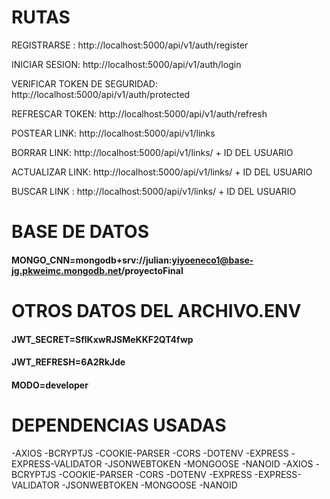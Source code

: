 # RUTAS

REGISTRARSE : http://localhost:5000/api/v1/auth/register

INICIAR SESION: http://localhost:5000/api/v1/auth/login

VERIFICAR TOKEN DE SEGURIDAD: http://localhost:5000/api/v1/auth/protected

REFRESCAR TOKEN: http://localhost:5000/api/v1/auth/refresh

POSTEAR LINK: http://localhost:5000/api/v1/links

BORRAR LINK: http://localhost:5000/api/v1/links/ + ID DEL USUARIO

ACTUALIZAR LINK: http://localhost:5000/api/v1/links/ + ID DEL USUARIO

BUSCAR LINK : http://localhost:5000/api/v1/links/ + ID DEL USUARIO

# BASE DE DATOS

#### MONGO_CNN=mongodb+srv://julian:yiyoeneco1@base-jg.pkweimc.mongodb.net/proyectoFinal

# OTROS DATOS DEL ARCHIVO.ENV

#### JWT_SECRET=SflKxwRJSMeKKF2QT4fwp

#### JWT_REFRESH=6A2RkJde

#### MODO=developer

# DEPENDENCIAS USADAS

-AXIOS
-BCRYPTJS
-COOKIE-PARSER
-CORS
-DOTENV
-EXPRESS
-EXPRESS-VALIDATOR
-JSONWEBTOKEN
-MONGOOSE
-NANOID -AXIOS
-BCRYPTJS
-COOKIE-PARSER
-CORS
-DOTENV
-EXPRESS
-EXPRESS-VALIDATOR
-JSONWEBTOKEN
-MONGOOSE
-NANOID
